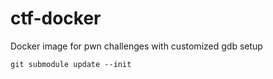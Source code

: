 # ctf-docker

Docker image for pwn challenges with customized gdb setup

```
git submodule update --init
```
